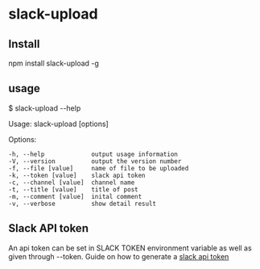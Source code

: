 # slack-upload

## Install

npm install slack-upload -g 

## usage

$ slack-upload --help

  Usage: slack-upload [options]

  Options:

    -h, --help             output usage information
    -V, --version          output the version number
    -f, --file [value]     name of file to be uploaded
    -k, --token [value]    slack api token
    -c, --channel [value]  channel name
    -t, --title [value]    title of post
    -m, --comment [value]  inital comment
    -v, --verbose          show detail result

## Slack API token

An api token can be set in SLACK TOKEN environment variable as well as given through --token.
Guide on how to generate a [slack api token](https://get.slack.help/hc/en-us/articles/215770388-Create-and-regenerate-API-tokens)